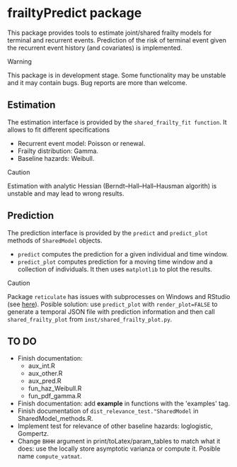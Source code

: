# frailtyPredict package

This package provides tools to estimate joint/shared frailty models for terminal and recurrent events. Prediction of the risk of terminal event given the recurrent event history (and covariates) is implemented.

> [!WARNING] 
> This package is in development stage. Some functionality may be unstable and it may contain bugs. Bug reports are more than welcome.

## Estimation
The estimation interface is provided by the `shared_frailty_fit function`. It allows to fit different specifications
* Recurrent event model: Poisson or renewal.
* Frailty distribution: Gamma.
* Baseline hazards: Weibull.

> [!CAUTION] 
> Estimation with analytic Hessian (Berndt–Hall–Hall–Hausman algorith) is unstable and may lead to wrong results.

## Prediction
The prediction interface is provided by the `predict` and `predict_plot` methods of `SharedModel` objects. 
* `predict` computes the prediction for a given individual and time window.
* `predict_plot` computes prediction for a moving time window and a collection of individuals. It then uses `matplotlib` to plot the results.

> [!CAUTION] 
> Package `reticulate` has issues with subprocesses on Windows and RStudio (see [here](https://github.com/rstudio/reticulate/issues/518)). Posible solution: use `predict_plot` with `render_plot=FALSE` to generate a temporal JSON file with prediction information and then call `shared_frailty_plot` from `inst/shared_frailty_plot.py`.

## TO DO
* Finish documentation:
    * aux_int.R
    * aux_other.R
    * aux_pred.R
    * fun_haz_Weibull.R
    * fun_pdf_gamma.R
* Finish documentation: add **example** in functions with the 'examples' tag.
* Finish documentation of `dist_relevance_test."SharedModel` in SharedModel_methods.R.
* Implement test for relevance of other baseline hazards: loglogistic, Gompertz.
* Change `BHHH` argument in print/toLatex/param_tables to match what it does: use the locally store asymptotic varianza or compute it. Posible name `compute_vatmat`.